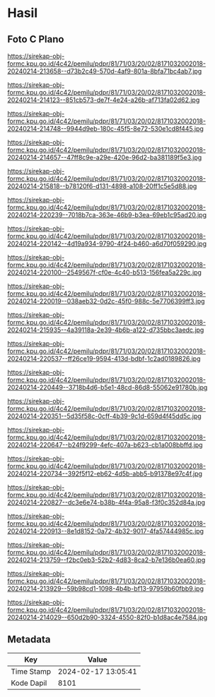 # Hasil

## Foto C Plano

https://sirekap-obj-formc.kpu.go.id/4c42/pemilu/pdpr/81/71/03/20/02/8171032002018-20240214-213658--d73b2c49-570d-4af9-801a-8bfa71bc4ab7.jpg

https://sirekap-obj-formc.kpu.go.id/4c42/pemilu/pdpr/81/71/03/20/02/8171032002018-20240214-214123--851cb573-de7f-4e24-a26b-af713fa02d62.jpg

https://sirekap-obj-formc.kpu.go.id/4c42/pemilu/pdpr/81/71/03/20/02/8171032002018-20240214-214748--9944d9eb-180c-45f5-8e72-530e1cd8f445.jpg

https://sirekap-obj-formc.kpu.go.id/4c42/pemilu/pdpr/81/71/03/20/02/8171032002018-20240214-214657--47ff8c9e-a29e-420e-96d2-ba381189f5e3.jpg

https://sirekap-obj-formc.kpu.go.id/4c42/pemilu/pdpr/81/71/03/20/02/8171032002018-20240214-215818--b78120f6-d131-4898-a108-20ff1c5e5d88.jpg

https://sirekap-obj-formc.kpu.go.id/4c42/pemilu/pdpr/81/71/03/20/02/8171032002018-20240214-220239--7018b7ca-363e-46b9-b3ea-69eb1c95ad20.jpg

https://sirekap-obj-formc.kpu.go.id/4c42/pemilu/pdpr/81/71/03/20/02/8171032002018-20240214-220142--4d19a934-9790-4f24-b460-a6d70f059290.jpg

https://sirekap-obj-formc.kpu.go.id/4c42/pemilu/pdpr/81/71/03/20/02/8171032002018-20240214-220100--2549567f-cf0e-4c40-b513-156fea5a229c.jpg

https://sirekap-obj-formc.kpu.go.id/4c42/pemilu/pdpr/81/71/03/20/02/8171032002018-20240214-220019--038aeb32-0d2c-45f0-988c-5e7706399ff3.jpg

https://sirekap-obj-formc.kpu.go.id/4c42/pemilu/pdpr/81/71/03/20/02/8171032002018-20240214-215935--4a39118a-2e39-4b6b-a122-d735bbc3aedc.jpg

https://sirekap-obj-formc.kpu.go.id/4c42/pemilu/pdpr/81/71/03/20/02/8171032002018-20240214-220537--ff26ce19-9594-413d-bdbf-1c2ad0189826.jpg

https://sirekap-obj-formc.kpu.go.id/4c42/pemilu/pdpr/81/71/03/20/02/8171032002018-20240214-220449--3718b4d6-b5e1-48cd-86d8-55062e91780b.jpg

https://sirekap-obj-formc.kpu.go.id/4c42/pemilu/pdpr/81/71/03/20/02/8171032002018-20240214-220351--5d35f58c-0cff-4b39-9c1d-659d4f45dd5c.jpg

https://sirekap-obj-formc.kpu.go.id/4c42/pemilu/pdpr/81/71/03/20/02/8171032002018-20240214-220647--b24f9299-4efc-407a-b623-cb1a008bbffd.jpg

https://sirekap-obj-formc.kpu.go.id/4c42/pemilu/pdpr/81/71/03/20/02/8171032002018-20240214-220734--392f5f12-eb62-4d5b-abb5-b91378e97c4f.jpg

https://sirekap-obj-formc.kpu.go.id/4c42/pemilu/pdpr/81/71/03/20/02/8171032002018-20240214-220827--dc3e6e74-b38b-4f4a-95a8-f3f0c352d84a.jpg

https://sirekap-obj-formc.kpu.go.id/4c42/pemilu/pdpr/81/71/03/20/02/8171032002018-20240214-220913--8e1d8152-0a72-4b32-9017-4fa57444985c.jpg

https://sirekap-obj-formc.kpu.go.id/4c42/pemilu/pdpr/81/71/03/20/02/8171032002018-20240214-213759--f2bc0eb3-52b2-4d83-8ca2-b7e136b0ea60.jpg

https://sirekap-obj-formc.kpu.go.id/4c42/pemilu/pdpr/81/71/03/20/02/8171032002018-20240214-213929--59b98cd1-1098-4b4b-bf13-97959b60fbb9.jpg

https://sirekap-obj-formc.kpu.go.id/4c42/pemilu/pdpr/81/71/03/20/02/8171032002018-20240214-214029--650d2b90-3324-4550-82f0-b1d8ac4e7584.jpg


## Metadata

| Key        | Value               |
| ---------- | ------------------- |
| Time Stamp | 2024-02-17 13:05:41 |
| Kode Dapil | 8101                |



